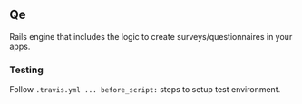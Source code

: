 ## Qe
Rails engine that includes the logic to create surveys/questionnaires in your apps.

### Testing
Follow  `.travis.yml ... before_script:` steps to setup test environment.
